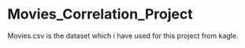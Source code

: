 # Movies_Correlation_Project
Movies.csv is the dataset which i have used for this project from kagle.
